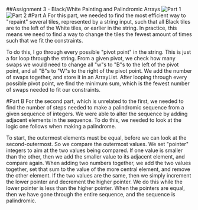 ##Assignment 3 - Black/White Painting and Palindromic Arrays
![Part 1](http://i.imgur.com/3v6YPDO.png)
![Part 2](http://i.imgur.com/tj10MSQ.png)
#Part A
For this part, we needed to find the most efficient way to "repaint" several tiles, represented by a string input, such that all Black tiles are to the left of the White tiles, or earlier in the string. In practice, this means we need to find a way to change the tiles the fewest amount of times such that we fit the constraints.

To do this, I go through every possible "pivot point" in the string. This is just a for loop through the string. From a given pivot, we check how many swaps we would need to change all "w"s to "B"s to the left of the pivot point, and all "B"s to "W"s to the right of the pivot point. We add the number of swaps together, and store it in an ArrayList. After looping through every possible pivot point, we find the minimum sum, which is the fewest number of swaps needed to fit our constraints.

#Part B
For the second part, which is unrelated to the first, we needed to find the number of steps needed to make a palindromic sequence from a given sequence of integers. We were able to alter the sequence by adding adjacent elements in the sequence. To do this, we needed to look at the logic one follows when making a palindrome.

To start, the outermost elements must be equal, before we can look at the second-outermost. So we compare the outermost values. We set "pointer" integers to aim at the two values being compared. If one value is smaller than the other, then we add the smaller value to its adjacent element, and compare again. When adding two numbers together, we add the two values together, set that sum to the value of the more central element, and remove the other element. If the two values are the same, then we simply increment the lower pointer and decrement the higher pointer. We do this while the lower pointer is less than the higher pointer. When the pointers are equal, then we have gone through the entire sequence, and the sequence is palindromic.
